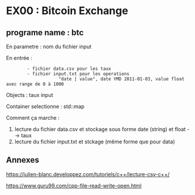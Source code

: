 # EX00 : Bitcoin Exchange
## programe name : btc

En parametre : nom du fichier input

En entrée : 

            - fichier data.csv pour les taux
            - fichier input.txt pour les operations
                        "date | value", date YMD 2011-01-03, value float avec range de 0 à 1000

Objects :
            taux
            input

Container selectionne : std::map

Comment ça marche :

1) lecture du fichier data.csv et stockage sous forme date (string) et float --> taux
2) lecture du fichier input.txt et stckage (même forme que pour data)

## Annexes

https://julien-blanc.developpez.com/tutoriels/c++/lecture-csv-c++/

https://www.guru99.com/cpp-file-read-write-open.html
